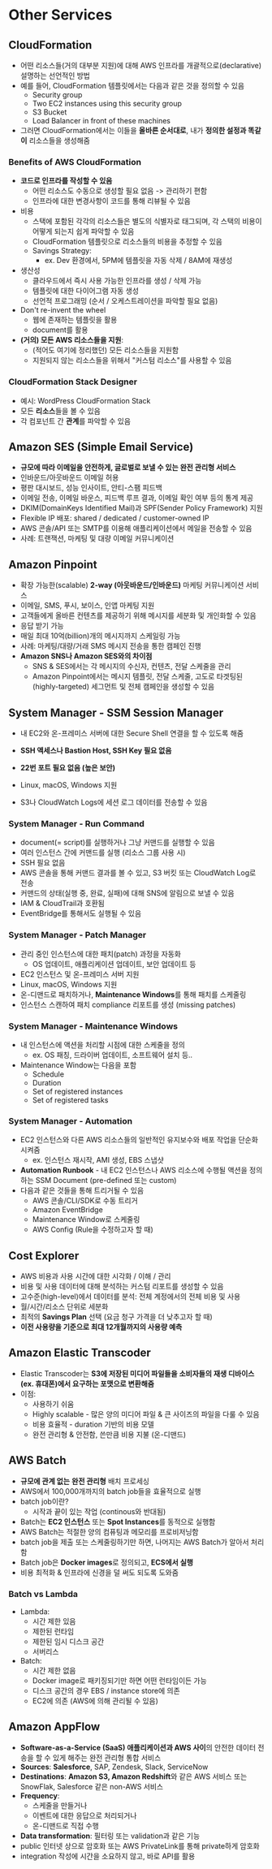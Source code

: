 # Other Services

## CloudFormation

- 어떤 리소스들(거의 대부분 지원)에 대해 AWS 인프라를 개괄적으로(declarative) 설명하는 선언적인 방법
- 예를 들어, CloudFormation 템플릿에서는 다음과 같은 것을 정의할 수 있음
  - Security group
  - Two EC2 instances using this security group
  - S3 Bucket
  - Load Balancer in front of these machines
- 그러면 CloudFormation에서는 이들을 **올바른 순서대로**, 내가 **정의한 설정과 똑같이** 리소스들을 생성해줌

### Benefits of AWS CloudFormation

- **코드로 인프라를 작성할 수 있음**
  - 어떤 리소스도 수동으로 생성할 필요 없음 -> 관리하기 편함
  - 인프라에 대한 변경사항이 코드를 통해 리뷰될 수 있음
- 비용
  - 스택에 포함된 각각의 리소스들은  별도의 식별자로 태그되며, 각 스택의 비용이 어떻게 되는지 쉽게 파악할 수 있음
  - CloudFormation 템플릿으로 리소스들의 비용을 추정할 수 있음
  - Savings Strategy:
    - ex. Dev 환경에서, 5PM에 템플릿을 자동 삭제 / 8AM에 재생성
- 생산성
  - 클라우드에서 즉시 사용 가능한 인프라를 생성 / 삭제 가능
  - 템플릿에 대한 다이어그램 자동 생성
  - 선언적 프로그래밍 (순서 / 오케스트레이션을 파악할 필요 없음)
- Don't re-invent the wheel
  - 웹에 존재하는 템플릿을 활용
  - document를 활용
- **(거의) 모든 AWS 리소스들을 지원**:
  - (적어도 여기에 정리했던) 모든 리소스들을 지원함
  - 지원되지 않는 리소스들을 위해서 "커스텀 리소스"를 사용할 수 있음

### CloudFormation Stack Designer

- 예시: WordPress CloudFormation Stack
- 모든 **리소스**들을 볼 수 있음
- 각 컴포넌트 간 **관계**를 파악할 수 있음

## Amazon SES (Simple Email Service)

- **규모에 따라 이메일을 안전하게, 글로벌로 보낼 수 있는 완전 관리형 서비스**
- 인바운드/아웃바운드 이메일 허용
- 평판 대시보드, 성능 인사이트, 안티-스팸 피드백
- 이메일 전송, 이메일 바운스, 피드백 루프 결과, 이메일 확인 여부 등의 통계 제공
- DKIM(DomainKeys Identified Mail)과 SPF(Sender Policy Framework) 지원
- Flexible IP 배포: shared / dedicated / customer-owned IP
- AWS 콘솔/API 또는 SMTP를 이용해 애플리케이션에서 메일을 전송할 수 있음
- 사례: 트랜잭션, 마케팅 및 대량 이메일 커뮤니케이션

## Amazon Pinpoint

- 확장 가능한(scalable) **2-way (아웃바운드/인바운드)** 마케팅 커뮤니케이션 서비스
- 이메일, SMS, 푸시, 보이스, 인앱 마케팅 지원
- 고객들에게 올바른 컨텐츠를 제공하기 위해 메시지를 세분화 및 개인화할 수 있음
- 응답 받기 가능
- 매일 최대 10억(billion)개의 메시지까지 스케일링 가능
- 사례: 마케팅/대량/거래 SMS 메시지 전송을 통한 캠페인 진행
- **Amazon SNS나 Amazon SES와의 차이점**
  - SNS & SES에서는 각 메시지의 수신자, 컨텐츠, 전달 스케줄을 관리
  - Amazon Pinpoint에서는 메시지 템플릿, 전달 스케줄, 고도로 타겟팅된(highly-targeted) 세그먼트 및 전체 캠페인을 생성할 수 있음

## System Manager - SSM Session Manager

- 내 EC2와 온-프레미스 서버에 대한 Secure Shell 연결을 할 수 있도록 해줌

- **SSH 액세스나 Bastion Host, SSH Key 필요 없음**
- **22번 포트 필요 없음 (높은 보안)**
- Linux, macOS, Windows 지원
- S3나 CloudWatch Logs에 세션 로그 데이터를 전송할 수 있음

### System Manager - Run Command

- document(= script)를 실행하거나 그냥 커맨드를 실행할 수 있음
- 여러 인스턴스 간에 커맨드를 실행 (리소스 그룹 사용 시)
- SSH 필요 없음
- AWS 콘솔을 통해 커맨드 결과를 볼 수 있고, S3 버킷 또는 CloudWatch Log로 전송
- 커맨드의 상태(실행 중, 완료, 실패)에 대해 SNS에 알림으로 보낼 수 있음
- IAM & CloudTrail과 호환됨
- EventBridge를 통해서도 실행될 수 있음

### System Manager - Patch Manager

- 관리 중인 인스턴스에 대한 패치(patch) 과정을 자동화
  - OS 업데이트, 애플리케이션 업데이트, 보안 업데이트 등
- EC2 인스턴스 및 온-프레미스 서버 지원
- Linux, macOS, Windows 지원
- 온-디맨드로 패치하거나, **Maintenance Windows**를 통해 패치를 스케줄링
- 인스턴스 스캔하여 패치 compliance 리포트를 생성 (missing patches)

### System Manager - Maintenance Windows

- 내 인스턴스에 액션을 처리할 시점에 대한 스케줄을 정의
  - ex. OS 패칭, 드라이버 업데이트, 소프트웨어 설치 등..
- Maintenance Window는 다음을 포함
  - Schedule
  - Duration
  - Set of registered instances
  - Set of registered tasks

### System Manager - Automation

- EC2 인스턴스와 다른 AWS 리소스들의 일반적인 유지보수와 배포 작업을 단순화시켜줌
  - ex. 인스턴스 재시작, AMI 생성, EBS 스냅샷
- **Automation Runbook** - 내 EC2 인스턴스나 AWS 리소스에 수행될 액션을 정의하는 SSM Document (pre-defined 또는 custom)
- 다음과 같은 것들을 통해 트리거될 수 있음
  - AWS 콘솔/CLI/SDK로 수동 트리거
  - Amazon EventBridge
  - Maintenance Window로 스케줄링
  - AWS Config (Rule을 수정하고자 할 때)

## Cost Explorer

- AWS 비용과 사용 시간에 대한 시각화 / 이해 / 관리
- 비용 및 사용 데이터에 대해 분석하는 커스텀 리포트를 생성할 수 있음
- 고수준(high-level)에서 데이터를 분석: 전체 계정에서의 전체 비용 및 사용
- 월/시간/리소스 단위로 세분화
- 최적의 **Savings Plan** 선택 (요금 청구 가격을 더 낮추고자 할 때)
- **이전 사용량을 기준으로 최대 12개월까지의 사용량 예측**

## Amazon Elastic Transcoder

- Elastic Transcoder는 **S3에 저장된 미디어 파일들을 소비자들의 재생 디바이스(ex. 휴대폰)에서 요구하는 포맷으로 변환해줌**
- 이점:
  - 사용하기 쉬움
  - Highly scalable - 많은 양의 미디어 파일 & 큰 사이즈의 파일을 다룰 수 있음
  - 비용 효율적 - duration 기반의 비용 모델
  - 완전 관리형 & 안전함, 쓴만큼 비용 지불 (온-디맨드)

## AWS Batch

- **규모에 관계 없는** **완전 관리형** 배치 프로세싱
- AWS에서 100,000개까지의 batch job들을 효율적으로 실행
- batch job이란?
  - 시작과 끝이 있는 작업 (continous와 반대됨)
- Batch는 **EC2 인스턴스** 또는 **Spot Instances**를 동적으로 실행함
- AWS Batch는 적절한 양의 컴퓨팅과 메모리를 프로비저닝함
- batch job을 제출 또는 스케줄링하기만 하면, 나머지는 AWS Batch가 알아서 처리함
- Batch job은 **Docker images**로 정의되고, **ECS에서 실행**
- 비용 최적화 & 인프라에 신경을 덜 써도 되도록 도와줌

### Batch vs Lambda

- Lambda:
  - 시간 제한 있음
  - 제한된 런타임
  - 제한된 임시 디스크 공간
  - 서버리스
- Batch:
  - 시간 제한 없음
  - Docker image로 패키징되기만 하면 어떤 런타임이든 가능
  - 디스크 공간의 경우 EBS / instance store에 의존
  - EC2에 의존 (AWS에 의해 관리될 수 있음)

## Amazon AppFlow

- **Software-as-a-Service (SaaS) 애플리케이션과 AWS 사이**의 안전한 데이터 전송을 할 수 있게 해주는 완전 관리형 통합 서비스
- **Sources**: **Salesforce**, SAP, Zendesk, Slack, ServiceNow
- **Destinations**: **Amazon S3, Amazon Redshift**와 같은 AWS 서비스 또는 SnowFlak, Salesforce 같은 non-AWS 서비스
- **Frequency**:
  - 스케줄을 만들거나
  - 이벤트에 대한 응답으로 처리되거나
  - 온-디맨드로 직접 수행
- **Data transformation**: 필터링 또는 validation과 같은 기능
- public 인터넷 상으로 암호화 또는 AWS PrivateLink를 통해 private하게 암호화
- integration 작성에 시간을 소요하지 않고, 바로 API를 활용

